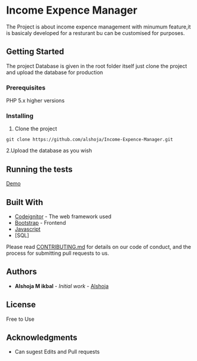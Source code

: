 # Income Expence Manager
The Project is about income expence management with minumum feature,it is basicaly developed for a resturant bu can be customised for purposes.
## Getting Started

The project Database is given in the root folder itself just clone the project and upload the database for production

### Prerequisites

PHP 5.x higher versions

### Installing

1. Clone the project

```
git clone https://github.com/alshoja/Income-Expence-Manager.git
```
2.Upload the database as you wish

## Running the tests


[Demo](http://pepper.technalatus.com/)


## Built With

* [Codeignitor](http://www.dropwizard.io/1.0.2/docs/) - The web framework used
* [Bootstrap](http://getbootstrap.com/) - Frontend
* [Javascript](https://www.javascript.com/)
* [SQL]

Please read [CONTRIBUTING.md](https://gist.github.com/PurpleBooth/b24679402957c63ec426) for details on our code of conduct, and the process for submitting pull requests to us.


## Authors

* **Alshoja M ikbal** - *Initial work* - [Alshoja ](https://github.com/alshoja)



## License

Free to Use

## Acknowledgments

* Can sugest Edits and Pull requests

